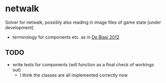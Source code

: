 # netwalk

Solver for netwalk, possibly also reading in image files of game state [under development]

- terminology for components etc. as in [De Biasi 2012][debiasi12]

[debiasi12]: http://www.nearly42.org/vdisk/cstheory/netnpc.pdf "The complexity of the puzzle game Net: rotating wires can drive you crazy"

## TODO

- write tests for components (will function as a final check of workings out)
  - I think the classes are all implemented correctly now
